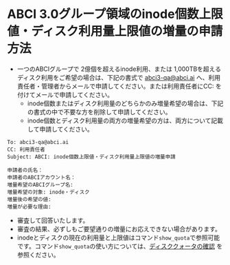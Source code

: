 # ABCI 3.0グループ領域のinode個数上限値・ディスク利用量上限値の増量の申請方法
* 一つのABCIグループで 2億個を超えるinode利用、または 1,000TBを超えるディスク利用をご希望の場合は、下記の書式で abci3-qa@abci.ai へ、利用責任者・管理者からメールで申請してください。または利用責任者にCC: を付けてメールで申請してください。
    * inode個数またはディスク利用量のどちらかのみ増量希望の場合は、下記の書式の中で不要な方を削除して申請してください。
    * inode個数とディスク利用量の両方の増量希望の方は、両方について記載して申請してください。
```
To: abci3-qa@abci.ai
CC: 利用責任者
Subject: ABCI: inode個数上限値・ディスク利用量上限値の増量申請

申請者の氏名：
申請者のABCIアカウント名：
増量希望のABCIグループ名: 
増量希望の対象: inode・ディスク
増量後の希望の値: 
増量が必要な理由: 
```
* 審査して回答いたします。
* 審査の結果、必ずしもご要望通りの増量にお応えできない場合があります。
* inodeとディスクの現在の利用量と上限値はコマンド`show_quota`で参照可能です。コマンド`show_quota`の使い方については、[ディスククォータの確認](../../getting-started/#checking-disk-quota) を参照ください。

